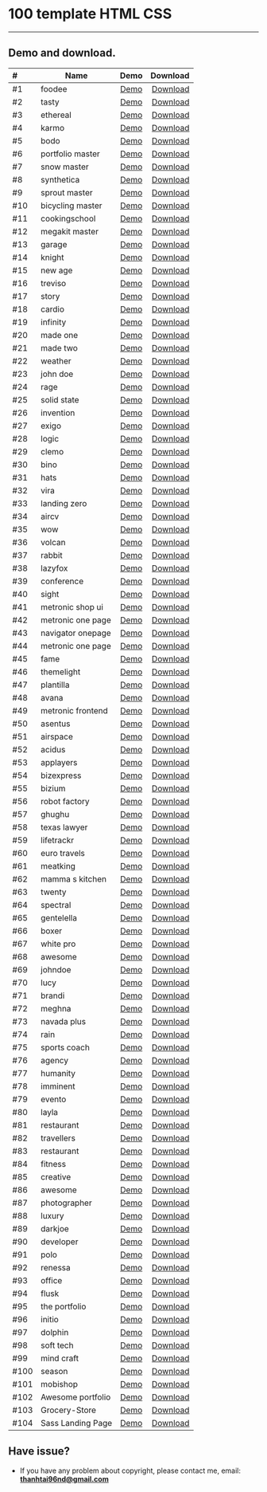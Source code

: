 # 100 template HTML CSS

_____________________________

## Demo and download.


| #    | Name              |                                          Demo                                          | Download  |
|:-----|-------------------|:--------------------------------------------------------------------------------------:| -------------------------:    |
| #1   | foodee            |                [Demo](https://DezerdGun.github.io/templates/01-foodee/)                 | [Download](https://github.com/DezerdGun/templates/raw/master/src/01-foodee.zip/) |
| #2   | tasty             |                 [Demo](https://DezerdGun.github.io/template/02-tasty/)                 | [Download](https://github.com/DezerdGun/template/raw/master/src/02-tasty.zip/) |
| #3   | ethereal          |               [Demo](https://DezerdGune.github.io/template/03-ethereal/)                | [Download](https://github.com/DezerdGun/template/raw/master/src/03-ethereal.zip/) |
| #4   | karmo             |                 [Demo](https://DezerdGun.github.io/template/04-karmo/)                 | [Download](https://github.com/DezerdGun/template/raw/master/src/04-karmo.zip/) |
| #5   | bodo              |                 [Demo](https://DezerdGun.github.io/template/05-bodo/)                  | [Download](https://github.com/DezerdGun/template/raw/master/src/05-bodo.zip/) |
| #6   | portfolio master  |           [Demo](https://DezerdGun.github.io/template/06-portfolio-master/)            | [Download](https://github.com/DezerdGun/template/raw/master/src/06-portfolio-master.zip/) |
| #7   | snow master       |              [Demo](https://DezerdGun.github.io/template/07-snow-master/)              | [Download](https://github.com/DezerdGun/template/raw/master/src/07-snow-master.zip/) |
| #8   | synthetica        |              [Demo](https://DezerdGun.github.io/template/08-synthetica/)               | [Download](https://github.com/DezerdGun/template/raw/master/src/08-synthetica.zip/) |
| #9   | sprout master     |             [Demo](https://DezerdGun.github.io/template/09-sprout-master/)             | [Download](https://github.com/DezerdGun/template/raw/master/src/09-sprout-master.zip/) |
| #10  | bicycling master  |           [Demo](https://DezerdGun.github.io/template/10-bicycling-master/)            | [Download](https://github.com/DezerdGun/template/raw/master/src/10-bicycling-master.zip/) |
| #11  | cookingschool     |            [Demo](https://DezerdGun.github.io/template/100-cookingschool/)             | [Download](https://github.com/DezerdGun/template/raw/master/src/100-cookingschool.zip/) |
| #12  | megakit master    |            [Demo](https://DezerdGun.github.io/template/11-megakit-master/)             | [Download](https://github.com/DezerdGun/template/raw/master/src/11-megakit-master.zip/) |
| #13  | garage            |                [Demo](https://DezerdGun.github.io/template/12-garage/)                 | [Download](https://github.com/DezerdGun/template/raw/master/src/12-garage.zip/) |
| #14  | knight            |                [Demo](https://DezerdGun.github.io/template/13-knight/)                 | [Download](https://github.com/DezerdGun/template/raw/master/src/13-knight.zip/) |
| #15  | new age           |                [Demo](https://DezerdGun.github.io/template/14-new-age/)                | [Download](https://github.com/DezerdGun/template/raw/master/src/14-new-age.zip/) |
| #16  | treviso           |                [Demo](https://DezerdGun.github.io/template/15-treviso/)                | [Download](https://github.com/DezerdGun/template/raw/master/src/15-treviso.zip/) |
| #17  | story             |                 [Demo](https://DezerdGun.github.io/template/16-story/)                 | [Download](https://github.com/DezerdGun/template/raw/master/src/16-story.zip/) |
| #18  | cardio            |                [Demo](https://DezerdGun.github.io/template/17-cardio/)                 | [Download](https://github.com/DezerdGun/template/raw/master/src/17-cardio.zip/) |
| #19  | infinity          |               [Demo](https://DezerdGun.github.io/template/18-infinity/)                | [Download](https://github.com/DezerdGun/template/raw/master/src/18-infinity.zip/) |
| #20  | made one          |               [Demo](https://DezerdGun.github.io/template/19-made-one/)                | [Download](https://github.com/DezerdGun/template/raw/master/src/19-made-one.zip/) |
| #21  | made two          |               [Demo](https://DezerdGun.github.io/template/20-made-two/)                | [Download](https://github.com/DezerdGun/template/raw/master/src/20-made-two.zip/) |
| #22  | weather           |                [Demo](https://DezerdGun.github.io/template/21-weather/)                | [Download](https://github.com/DezerdGun/template/raw/master/src/21-weather.zip/) |
| #23  | john doe          |               [Demo](https://DezerdGun.github.io/template/22-john-doe/)                | [Download](https://github.com/DezerdGun/template/raw/master/src/22-john-doe.zip/) |
| #24  | rage              |                 [Demo](https://DezerdGun.github.io/template/23-rage/)                  | [Download](https://github.com/DezerdGun/template/raw/master/src/23-rage.zip/) |
| #25  | solid state       |              [Demo](https://DezerdGun.github.io/template/24-solid-state/)              | [Download](https://github.com/DezerdGun/template/raw/master/src/24-solid-state.zip/) |
| #26  | invention         |               [Demo](https://DezerdGun.github.io/template/25-invention/)               | [Download](https://github.com/DezerdGun/template/raw/master/src/25-invention.zip/) |
| #27  | exigo             |                 [Demo](https://DezerdGun.github.io/template/26-exigo/)                 | [Download](https://github.com/DezerdGun/template/raw/master/src/26-exigo.zip/) |
| #28  | logic             |                 [Demo](https://DezerdGun.github.io/template/27-logic/)                 | [Download](https://github.com/DezerdGun/template/raw/master/src/27-logic.zip/) |
| #29  | clemo             |                 [Demo](https://DezerdGun.github.io/template/28-clemo/)                 | [Download](https://github.com/DezerdGun/template/raw/master/src/28-clemo.zip/) |
| #30  | bino              |                 [Demo](https://DezerdGun.github.io/template/29-bino/)                  | [Download](https://github.com/DezerdGun/template/raw/master/src/29-bino.zip/) |
| #31  | hats              |                 [Demo](https://DezerdGun.github.io/template/30-hats/)                  | [Download](https://github.com/DezerdGun/template/raw/master/src/30-hats.zip/) |
| #32  | vira              |                 [Demo](https://DezerdGun.github.io/template/31-vira/)                  | [Download](https://github.com/DezerdGun/template/raw/master/src/31-vira.zip/) |
| #33  | landing zero      |             [Demo](https://DezerdGun.github.io/template/32-landing-zero/)              | [Download](https://github.com/DezerdGun/template/raw/master/src/32-landing-zero.zip/) |
| #34  | aircv             |                 [Demo](https://DezerdGun.github.io/template/33-aircv/)                 | [Download](https://github.com/DezerdGun/template/raw/master/src/33-aircv.zip/) |
| #35  | wow               |                  [Demo](https://DezerdGun.github.io/template/34-wow/)                  | [Download](https://github.com/DezerdGun/template/raw/master/src/34-wow.zip/) |
| #36  | volcan            |                [Demo](https://DezerdGun.github.io/template/35-volcan/)                 | [Download](https://github.com/DezerdGun/template/raw/master/src/35-volcan.zip/) |
| #37  | rabbit            |                [Demo](https://DezerdGun.github.io/template/36-rabbit/)                 | [Download](https://github.com/DezerdGun/template/raw/master/src/36-rabbit.zip/) |
| #38  | lazyfox           |                [Demo](https://DezerdGun.github.io/template/37-lazyfox/)                | [Download](https://github.com/DezerdGun/template/raw/master/src/37-lazyfox.zip/) |
| #39  | conference        |              [Demo](https://DezerdGun.github.io/template/38-conference/)               | [Download](https://github.com/DezerdGun/template/raw/master/src/38-conference.zip/) |
| #40  | sight             |                 [Demo](https://DezerdGun.github.io/template/39-sight/)                 | [Download](https://github.com/DezerdGun/template/raw/master/src/39-sight.zip/) |
| #41  | metronic shop ui  | [Demo](https://DezerdGun.github.io/template/40-metronic-shop-ui/theme/shop-index.html) | [Download](https://github.com/DezerdGun/template/raw/master/src/40-metronic-shop-ui.zip/) |
| #42  | metronic one page |   [Demo](https://DezerdGun.github.io/template/41-metronic-one-page/theme/index.html)   | [Download](https://github.com/DezerdGun/template/raw/master/src/41-metronic-one-page.zip/) |
| #43  | navigator onepage |      [Demo](https://DezerdGun.github.io/template/42-navigator-onepage/index.html)      | [Download](https://github.com/DezerdGun/template/raw/master/src/42-navigator-onepage.zip/) |
| #44  | metronic one page |        [Demo](https://DezerdGun.github.io/template/43-metronic-one-page/theme/)        | [Download](https://github.com/DezerdGun/template/raw/master/src/43-metronic-one-page.zip/) |
| #45  | fame              |                 [Demo](https://DezerdGun.github.io/template/44-fame/)                  | [Download](https://github.com/DezerdGun/template/raw/master/src/44-fame.zip/) |
| #46  | themelight        |              [Demo](https://DezerdGun.github.io/template/45-themelight/)               | [Download](https://github.com/DezerdGun/template/raw/master/src/45-themelight.zip/) |
| #47  | plantilla         |               [Demo](https://DezerdGun.github.io/template/46-plantilla/)               | [Download](https://github.com/DezerdGun/template/raw/master/src/46-plantilla.zip/) |
| #48  | avana             |                 [Demo](https://DezerdGun.github.io/template/47-avana/)                 | [Download](https://github.com/DezerdGun/template/raw/master/src/47-avana.zip/) |
| #49  | metronic frontend |           [Demo](https://DezerdGun.github.io/template/48-metronic-frontend/)           | [Download](https://github.com/DezerdGun/template/raw/master/src/48-metronic-frontend.zip/) |
| #50  | asentus           |                [Demo](https://DezerdGun.github.io/template/49-asentus/)                | [Download](https://github.com/DezerdGun/template/raw/master/src/49-asentus.zip/) |
| #51  | airspace          |               [Demo](https://DezerdGun.github.io/template/50-airspace/)                | [Download](https://github.com/DezerdGun/template/raw/master/src/50-airspace.zip/) |
| #52  | acidus            |                [Demo](https://DezerdGun.github.io/template/51-acidus/)                 | [Download](https://github.com/DezerdGun/template/raw/master/src/51-acidus.zip/) |
| #53  | applayers         |               [Demo](https://DezerdGun.github.io/template/52-applayers/)               | [Download](https://github.com/DezerdGun/template/raw/master/src/52-applayers.zip/) |
| #54  | bizexpress        |              [Demo](https://DezerdGun.github.io/template/53-bizexpress/)               | [Download](https://github.com/DezerdGun/template/raw/master/src/53-bizexpress.zip/) |
| #55  | bizium            |                [Demo](https://DezerdGun.github.io/template/54-bizium/)                 | [Download](https://github.com/DezerdGun/template/raw/master/src/54-bizium.zip/) |
| #56  | robot factory     |             [Demo](https://DezerdGun.github.io/template/55-robot-factory/)             | [Download](https://github.com/DezerdGun/template/raw/master/src/55-robot-factory.zip/) |
| #57  | ghughu            |                [Demo](https://DezerdGun.github.io/template/56-ghughu/)                 | [Download](https://github.com/DezerdGun/template/raw/master/src/56-ghughu.zip/) |
| #58  | texas lawyer      |             [Demo](https://DezerdGun.github.io/template/57-texas-lawyer/)              | [Download](https://github.com/DezerdGun/template/raw/master/src/57-texas-lawyer.zip/) |
| #59  | lifetrackr        |              [Demo](https://DezerdGun.github.io/template/58-lifetrackr/)               | [Download](https://github.com/DezerdGun/template/raw/master/src/58-lifetrackr.zip/) |
| #60  | euro travels      |             [Demo](https://DezerdGun.github.io/template/59-euro-travels/)              | [Download](https://github.com/DezerdGun/template/raw/master/src/59-euro-travels.zip/) |
| #61  | meatking          |               [Demo](https://DezerdGun.github.io/template/60-meatking/)                | [Download](https://github.com/DezerdGun/template/raw/master/src/60-meatking.zip/) |
| #62  | mamma s kitchen   |            [Demo](https://DezerdGun.github.io/template/61-mamma-s-kitchen/)            | [Download](https://github.com/DezerdGun/template/raw/master/src/61-mamma-s-kitchen.zip/) |
| #63  | twenty            |                [Demo](https://DezerdGun.github.io/template/62-twenty/)                 | [Download](https://github.com/DezerdGun/template/raw/master/src/62-twenty.zip/) |
| #64  | spectral          |               [Demo](https://DezerdGun.github.io/template/63-spectral/)                | [Download](https://github.com/DezerdGun/template/raw/master/src/63-spectral.zip/) |
| #65  | gentelella        |              [Demo](https://DezerdGun.github.io/template/64-gentelella/)               | [Download](https://github.com/DezerdGun/template/raw/master/src/64-gentelella.zip/) |
| #66  | boxer             |                 [Demo](https://DezerdGun.github.io/template/65-boxer/)                 | [Download](https://github.com/DezerdGun/template/raw/master/src/65-boxer.zip/) |
| #67  | white pro         |               [Demo](https://DezerdGun.github.io/template/66-white-pro/)               | [Download](https://github.com/DezerdGun/template/raw/master/src/66-white-pro.zip/) |
| #68  | awesome           |                [Demo](https://DezerdGun.github.io/template/67-awesome/)                | [Download](https://github.com/DezerdGun/template/raw/master/src/67-awesome.zip/) |
| #69  | johndoe           |                [Demo](https://DezerdGun.github.io/template/68-johndoe/)                | [Download](https://github.com/DezerdGun/template/raw/master/src/68-johndoe.zip/) |
| #70  | lucy              |                 [Demo](https://DezerdGun.github.io/template/69-lucy/)                  | [Download](https://github.com/DezerdGun/template/raw/master/src/69-lucy.zip/) |
| #71  | brandi            |                [Demo](https://DezerdGun.github.io/template/70-brandi/)                 | [Download](https://github.com/DezerdGun/template/raw/master/src/70-brandi.zip/) |
| #72  | meghna            |                [Demo](https://DezerdGun.github.io/template/71-meghna/)                 | [Download](https://github.com/DezerdGun/template/raw/master/src/71-meghna.zip/) |
| #73  | navada plus       |              [Demo](https://DezerdGun.github.io/template/72-navada-plus/)              | [Download](https://github.com/DezerdGun/template/raw/master/src/72-navada-plus.zip/) |
| #74  | rain              |                 [Demo](https://DezerdGun.github.io/template/73-rain/)                  | [Download](https://github.com/DezerdGun/template/raw/master/src/73-rain.zip/) |
| #75  | sports coach      |             [Demo](https://DezerdGun.github.io/template/74-sports-coach/)              | [Download](https://github.com/DezerdGun/template/raw/master/src/74-sports-coach.zip/) |
| #76  | agency            |                [Demo](https://DezerdGun.github.io/template/75-agency/)                 | [Download](https://github.com/DezerdGun/template/raw/master/src/75-agency.zip/) |
| #77  | humanity          |               [Demo](https://DezerdGun.github.io/template/76-humanity/)                | [Download](https://github.com/DezerdGun/template/raw/master/src/76-humanity.zip/) |
| #78  | imminent          |               [Demo](https://DezerdGun.github.io/template/77-imminent/)                | [Download](https://github.com/DezerdGun/template/raw/master/src/77-imminent.zip/) |
| #79  | evento            |                [Demo](https://DezerdGun.github.io/template/78-evento/)                 | [Download](https://github.com/DezerdGun/template/raw/master/src/78-evento.zip/) |
| #80  | layla             |                 [Demo](https://DezerdGun.github.io/template/79-layla/)                 | [Download](https://github.com/DezerdGun/template/raw/master/src/79-layla.zip/) |
| #81  | restaurant        |              [Demo](https://DezerdGun.github.io/template/80-restaurant/)               | [Download](https://github.com/DezerdGun/template/raw/master/src/80-restaurant.zip/) |
| #82  | travellers        |              [Demo](https://DezerdGun.github.io/template/81-travellers/)               | [Download](https://github.com/DezerdGun/template/raw/master/src/81-travellers.zip/) |
| #83  | restaurant        |              [Demo](https://DezerdGun.github.io/template/82-restaurant/)               | [Download](https://github.com/DezerdGun/template/raw/master/src/82-restaurant.zip/) |
| #84  | fitness           |                [Demo](https://DezerdGun.github.io/template/83-fitness/)                | [Download](https://github.com/DezerdGun/template/raw/master/src/83-fitness.zip/) |
| #85  | creative          |               [Demo](https://DezerdGun.github.io/template/84-creative/)                | [Download](https://github.com/DezerdGun/template/raw/master/src/84-creative.zip/) |
| #86  | awesome           |                [Demo](https://DezerdGun.github.io/template/85-awesome/)                | [Download](https://github.com/DezerdGun/template/raw/master/src/85-awesome.zip/) |
| #87  | photographer      |             [Demo](https://DezerdGun.github.io/template/86-photographer/)              | [Download](https://github.com/DezerdGun/template/raw/master/src/86-photographer.zip/) |
| #88  | luxury            |                [Demo](https://DezerdGun.github.io/template/87-luxury/)                 | [Download](https://github.com/DezerdGun/template/raw/master/src/87-luxury.zip/) |
| #89  | darkjoe           |                [Demo](https://DezerdGun.github.io/template/88-darkjoe/)                | [Download](https://github.com/DezerdGun/template/raw/master/src/88-darkjoe.zip/) |
| #90  | developer         |               [Demo](https://DezerdGun.github.io/template/89-developer/)               | [Download](https://github.com/DezerdGun/template/raw/master/src/89-developer.zip/) |
| #91  | polo              |                 [Demo](https://DezerdGun.github.io/template/90-polo/)                  | [Download](https://github.com/DezerdGun/template/raw/master/src/90-polo.zip/) |
| #92  | renessa           |                [Demo](https://DezerdGun.github.io/template/91-renessa/)                | [Download](https://github.com/DezerdGun/template/raw/master/src/91-renessa.zip/) |
| #93  | office            |                [Demo](https://DezerdGun.github.io/template/92-office/)                 | [Download](https://github.com/DezerdGun/template/raw/master/src/92-office.zip/) |
| #94  | flusk             |                 [Demo](https://DezerdGun.github.io/template/93-flusk/)                 | [Download](https://github.com/DezerdGun/template/raw/master/src/93-flusk.zip/) |
| #95  | the portfolio     |             [Demo](https://DezerdGun.github.io/template/94-the-portfolio/)             | [Download](https://github.com/DezerdGun/template/raw/master/src/94-the-portfolio.zip/) |
| #96  | initio            |                [Demo](https://DezerdGun.github.io/template/95-initio/)                 | [Download](https://github.com/DezerdGun/template/raw/master/src/95-initio.zip/) |
| #97  | dolphin           |                [Demo](https://DezerdGun.github.io/template/96-dolphin/)                | [Download](https://github.com/DezerdGun/template/raw/master/src/96-dolphin.zip/) |
| #98  | soft tech         |               [Demo](https://DezerdGun.github.io/template/97-soft-tech/)               | [Download](https://github.com/DezerdGun/template/raw/master/src/97-soft-tech.zip/) |
| #99  | mind craft        |              [Demo](https://DezerdGun.github.io/template/98-mind-craft/)               | [Download](https://github.com/DezerdGun/template/raw/master/src/98-mind-craft.zip/) |
| #100 | season            |                [Demo](https://DezerdGun.github.io/template/99-season/)                 | [Download](https://github.com/DezerdGun/template/raw/master/src/99-season.zip/) |
| #101 | mobishop          |               [Demo](https://DezerdGun.github.io/template/101-mobishop/)               | [Download](https://github.com/DezerdGun/template/raw/master/src/101-mobishop.zip/) |
| #102 | Awesome portfolio |          [Demo](https://DezerdGun.github.io/template/102-awesome-portfolio/)           | [Download](https://github.com/DezerdGun/template/raw/master/src/102-Awesome_Portfolio.zip/) |
| #103 | Grocery-Store     |        [Demo](https://DezerdGun.github.io/template/103-grocery-store/)                 | [Download](https://github.com/DezerdGun/template/raw/master/src/103-grocery-store.zip/) |
| #104 | Sass Landing Page |          [Demo](https://DezerdGun.github.io/template/104-sass-landing-page/)           | [Download](https://github.com/DezerdGun/template/raw/master/src/104-sass-landing-page.zip/) |

## Have issue?
- If you have any problem about copyright, please contact me, email: **thanhtai96nd@gmail.com**
